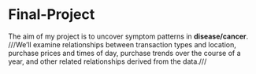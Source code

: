# Final-Project

The aim of my project is to uncover symptom patterns in **disease/cancer**. ///We’ll examine relationships between transaction types and location, purchase prices and times of day, purchase trends over the course of a year, and other related relationships derived from the data.///
